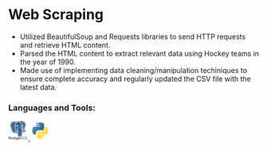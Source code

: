 # Web Scraping

- Utilized BeautifulSoup and Requests libraries to send HTTP requests and retrieve HTML content.
- Parsed the HTML content to extract relevant data using Hockey teams in the year of 1990.
- Made use of implementing data cleaning/manipulation techiniques to ensure complete accuracy and regularly updated the CSV file with the latest data.

<h3 align="left">Languages and Tools:</h3>
<p align="left"> <a href="https://www.postgresql.org" target="_blank" rel="noreferrer"> <img src="https://raw.githubusercontent.com/devicons/devicon/master/icons/postgresql/postgresql-original-wordmark.svg" alt="postgresql" width="40" height="40"/> </a> <a href="https://www.python.org" target="_blank" rel="noreferrer"> <img src="https://raw.githubusercontent.com/devicons/devicon/master/icons/python/python-original.svg" alt="python" width="40" height="40"/> </a> </p>
